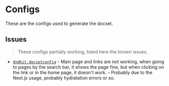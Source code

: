 # Configs

These are the configs used to generate the docset.

## Issues
> These configs partially working, listed here the known issues.

- [`dndkit.docsetconfig`](./dndkit.docsetconfig) - Main page and links are not working, when going to pages by the search bar, it shows the page fine, but when clicking on the link or in the home page, it doesn't work. - Probably due to the Next.js usage, probably hydratation errors or so.
